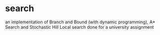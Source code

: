 # search
an implementation of Branch and Bound (with dynamic programming), A* Search and Stochastic Hill Local search done for a university assignment
